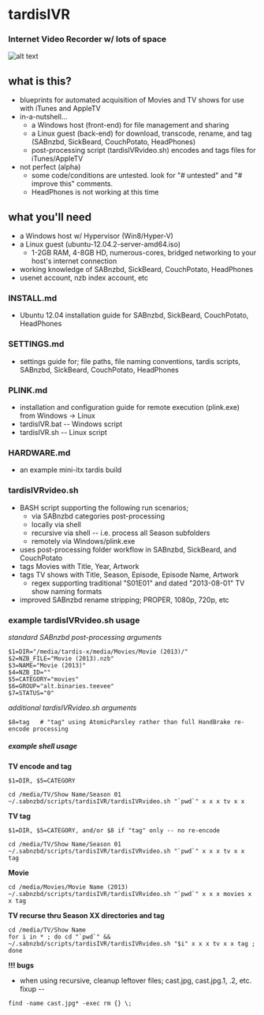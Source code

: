 # tardisIVR
### Internet Video Recorder w/ lots of space
![alt text](https://github.com/scrathe/tardisIVR/blob/master/files/tardisIVR.png?raw=true "tardisIVR Blueprint")

## what is this?
* blueprints for automated acquisition of Movies and TV shows for use with iTunes and AppleTV
* in-a-nutshell...
  * a Windows host (front-end) for file management and sharing
  * a Linux guest (back-end) for download, transcode, rename, and tag (SABnzbd, SickBeard, CouchPotato, HeadPhones)
  * post-processing script (tardisIVRvideo.sh) encodes and tags files for iTunes/AppleTV
* not perfect (alpha)
  * some code/conditions are untested.  look for "# untested" and "# improve this" comments.
  * HeadPhones is not working at this time

## what you'll need
* a Windows host w/ Hypervisor (Win8/Hyper-V)
* a Linux guest (ubuntu-12.04.2-server-amd64.iso)
  * 1-2GB RAM, 4-8GB HD, numerous-cores, bridged networking to your host's internet connection
* working knowledge of SABnzbd, SickBeard, CouchPotato, HeadPhones
* usenet account, nzb index account, etc

### INSTALL.md
* Ubuntu 12.04 installation guide for SABnzbd, SickBeard, CouchPotato, HeadPhones

### SETTINGS.md
* settings guide for;  file paths, file naming conventions, tardis scripts, SABnzbd, SickBeard, CouchPotato, HeadPhones
 
### PLINK.md
* installation and configuration guide for remote execution (plink.exe) from Windows -> Linux
* tardisIVR.bat -- Windows script
* tardisIVR.sh -- Linux script

### HARDWARE.md
* an example mini-itx tardis build

### tardisIVRvideo.sh
* BASH script supporting the following run scenarios;
  * via SABnzbd categories post-processing
  * locally via shell
  * recursive via shell -- i.e. process all Season subfolders
  * remotely via Windows/plink.exe
* uses post-processing folder workflow in SABnzbd, SickBeard, and CouchPotato
* tags Movies with Title, Year, Artwork
* tags TV shows with Title, Season, Episode, Episode Name, Artwork
  * regex supporting traditional "S01E01" and dated "2013-08-01" TV show naming formats
* improved SABnzbd rename stripping; PROPER, 1080p, 720p, etc

### example tardisIVRvideo.sh usage
*standard SABnzbd post-processing arguments*
```
$1=DIR="/media/tardis-x/media/Movies/Movie (2013)/"
$2=NZB_FILE="Movie (2013).nzb"
$3=NAME="Movie (2013)"
$4=NZB_ID=""
$5=CATEGORY="movies"
$6=GROUP="alt.binaries.teevee"
$7=STATUS="0"
```
*additional tardisIVRvideo.sh arguments*
```
$8=tag   # "tag" using AtomicParsley rather than full HandBrake re-encode processing
```
##### example shell usage
**TV encode and tag**
```
$1=DIR, $5=CATEGORY
```
```
cd /media/TV/Show Name/Season 01
~/.sabnzbd/scripts/tardisIVR/tardisIVRvideo.sh "`pwd`" x x x tv x x
```
**TV tag**
```
$1=DIR, $5=CATEGORY, and/or $8 if "tag" only -- no re-encode
```
```
cd /media/TV/Show Name/Season 01
~/.sabnzbd/scripts/tardisIVR/tardisIVRvideo.sh "`pwd`" x x x tv x x tag
```
**Movie**
```
cd /media/Movies/Movie Name (2013)
~/.sabnzbd/scripts/tardisIVR/tardisIVRvideo.sh "`pwd`" x x x movies x x tag
```
**TV recurse thru Season XX directories and tag**
```
cd /media/TV/Show Name
for i in * ; do cd "`pwd`" && ~/.sabnzbd/scripts/tardisIVR/tardisIVRvideo.sh "$i" x x x tv x x tag ; done
```
**!!! bugs**
* when using recursive, cleanup leftover files; cast.jpg, cast.jpg.1, .2, etc.  fixup -- 
```
find -name cast.jpg* -exec rm {} \;
```
